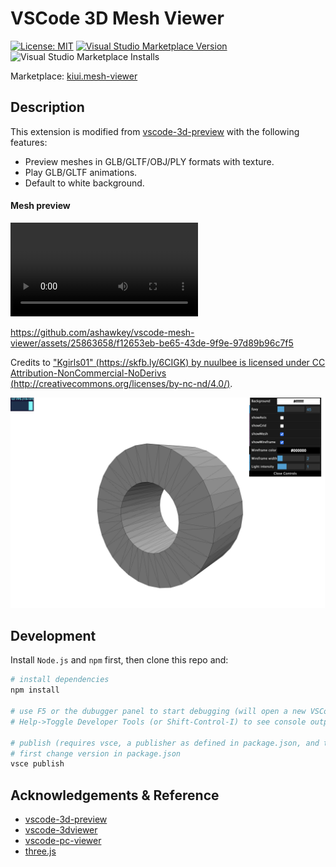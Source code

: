 # VSCode 3D Mesh Viewer

[![License: MIT](https://img.shields.io/badge/License-MIT-green.svg)](https://opensource.org/licenses/MIT)
[![Visual Studio Marketplace Version](https://img.shields.io/visual-studio-marketplace/v/kiui.mesh-viewer)](https://marketplace.visualstudio.com/items?itemName=kiui.mesh-viewer)
![Visual Studio Marketplace Installs](https://img.shields.io/visual-studio-marketplace/i/kiui.mesh-viewer)

Marketplace: [kiui.mesh-viewer](https://marketplace.visualstudio.com/items?itemName=kiui.mesh-viewer)

## Description

This extension is modified from [vscode-3d-preview](https://github.com/tatsy/vscode-3d-preview) with the following features:
* Preview meshes in GLB/GLTF/OBJ/PLY formats with texture.
* Play GLB/GLTF animations.
* Default to white background.

#### Mesh preview

<video controls>
  <source src="assets/demo.mp4" type="video/mp4">
</video>

https://github.com/ashawkey/vscode-mesh-viewer/assets/25863658/f12653eb-be65-43de-9f9e-97d89b96c7f5

Credits to ["Kgirls01" (https://skfb.ly/6CIGK) by nuulbee is licensed under CC Attribution-NonCommercial-NoDerivs (http://creativecommons.org/licenses/by-nc-nd/4.0/)](https://sketchfab.com/3d-models/kgirls01-d2f946f58a8040ae993cda70c97b302c).

![mesh](assets/demo.png)

## Development
Install `Node.js` and `npm` first, then clone this repo and:

```bash
# install dependencies
npm install 

# use F5 or the dubugger panel to start debugging (will open a new VSCode window with this extension enabled.)
# Help->Toggle Developer Tools (or Shift-Control-I) to see console output.

# publish (requires vsce, a publisher as defined in package.json, and the personal access token)
# first change version in package.json
vsce publish
```

## Acknowledgements & Reference

* [vscode-3d-preview](https://github.com/tatsy/vscode-3d-preview)
* [vscode-3dviewer](https://github.com/stef-levesque/vscode-3dviewer)
* [vscode-pc-viewer](https://github.com/Obarads/vscode-pc-viewer)
* [three.js](https://threejs.org/)
